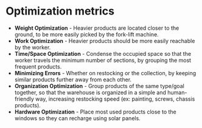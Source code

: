 # Optimization metrics

- **Weight Optimization** - Heavier products are located closer to the ground, to be more easily picked by the fork-lift machine.
- **Work Optimization** - Heavier products should be more easily reachable by the worker.
- **Time/Space Optimization** - Condense the occupied space so that the worker travels the minimum number of sections, by grouping the most frequent products.
- **Minimizing Errors** - Whether on restocking or the collection, by keeping similar products further away from each other.
- **Organization Optimization** - Group products of the same type/goal together, so that the warehouse is organized in a simple and human-friendly way, increasing restocking speed (ex: painting, screws, chassis products).
- **Hardware Optimization** - Place most used products close to the windows so they can recharge using solar panels.